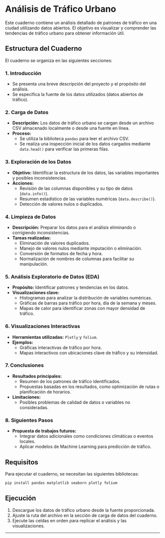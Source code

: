 # Análisis de Tráfico Urbano

Este cuaderno contiene un análisis detallado de patrones de tráfico en una ciudad utilizando datos abiertos. El objetivo es visualizar y comprender las tendencias de tráfico urbano para obtener información útil.

## Estructura del Cuaderno

El cuaderno se organiza en las siguientes secciones:

### 1. **Introducción**
- Se presenta una breve descripción del proyecto y el propósito del análisis.
- Se especifica la fuente de los datos utilizados (datos abiertos de tráfico).

### 2. **Carga de Datos**
- **Descripción:** Los datos de tráfico urbano se cargan desde un archivo CSV almacenado localmente o desde una fuente en línea.
- **Proceso:**
  - Se utiliza la biblioteca `pandas` para leer el archivo CSV.
  - Se realiza una inspección inicial de los datos cargados mediante `data.head()` para verificar las primeras filas.

### 3. **Exploración de los Datos**
- **Objetivo:** Identificar la estructura de los datos, las variables importantes y posibles inconsistencias.
- **Acciones:**
  - Revisión de las columnas disponibles y su tipo de datos (`data.info()`).
  - Resumen estadístico de las variables numéricas (`data.describe()`).
  - Detección de valores nulos o duplicados.

### 4. **Limpieza de Datos**
- **Descripción:** Preparar los datos para el análisis eliminando o corrigiendo inconsistencias.
- **Tareas realizadas:**
  - Eliminación de valores duplicados.
  - Manejo de valores nulos mediante imputación o eliminación.
  - Conversión de formatos de fecha y hora.
  - Normalización de nombres de columnas para facilitar su manipulación.

### 5. **Análisis Exploratorio de Datos (EDA)**
- **Propósito:** Identificar patrones y tendencias en los datos.
- **Visualizaciones clave:**
  - Histogramas para analizar la distribución de variables numéricas.
  - Gráficas de barras para tráfico por hora, día de la semana y meses.
  - Mapas de calor para identificar zonas con mayor densidad de tráfico.

### 6. **Visualizaciones Interactivas**
- **Herramientas utilizadas:** `Plotly` y `folium`.
- **Ejemplos:**
  - Gráficas interactivas de tráfico por hora.
  - Mapas interactivos con ubicaciones clave de tráfico y su intensidad.

### 7. **Conclusiones**
- **Resultados principales:**
  - Resumen de los patrones de tráfico identificados.
  - Propuestas basadas en los resultados, como optimización de rutas o planificación de horarios.
- **Limitaciones:**
  - Posibles problemas de calidad de datos o variables no consideradas.

### 8. **Siguientes Pasos**
- **Propuesta de trabajos futuros:**
  - Integrar datos adicionales como condiciones climáticas o eventos locales.
  - Aplicar modelos de Machine Learning para predicción de tráfico.

## Requisitos
Para ejecutar el cuaderno, se necesitan las siguientes bibliotecas:

```bash
pip install pandas matplotlib seaborn plotly folium
```

## Ejecución
1. Descargue los datos de tráfico urbano desde la fuente proporcionada.
2. Ajuste la ruta del archivo en la sección de carga de datos del cuaderno.
3. Ejecute las celdas en orden para replicar el análisis y las visualizaciones.

---

